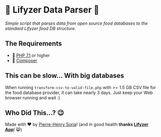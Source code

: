 # 🍏 Lifyzer Data Parser 🍓

_Simple script that parses data from open source food databases to the standard Lifyzer food DB structure._


## The Requirements

* 🐘 [PHP 7.1](http://php.net/releases/7_1_0.php) or higher
* 🎷 [Composer](https://getcomposer.org)


## This can be slow... With big databases

When running `transform-csv-to-valid-file.php` with >= 1.5 GB CSV file for the food database provider, it can take nearly 3 days. Just keep your Web browser running and wait :) 


## Who Did This...? 😉

Made with ❤️ by [Pierre-Henry Soria](http://pierrehenry.be)! (and in good health **thanks [Lifyzer App](https://lifyzer.com)**! 😸)
